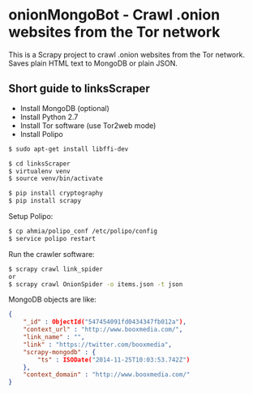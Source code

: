 onionMongoBot - Crawl .onion websites from the Tor network
==========================================================

This is a Scrapy project to crawl .onion websites from the Tor network. Saves plain HTML text to MongoDB or plain JSON.

Short guide to linksScraper
---------------------------

- Install MongoDB (optional)
- Install Python 2.7
- Install Tor software (use Tor2web mode)
- Install Polipo

```sh
$ sudo apt-get install libffi-dev

$ cd linksScraper
$ virtualenv venv
$ source venv/bin/activate

$ pip install cryptography
$ pip install scrapy
```

Setup Polipo:

```sh
$ cp ahmia/polipo_conf /etc/polipo/config
$ service polipo restart
```

Run the crawler software:

```sh
$ scrapy crawl link_spider
or
$ scrapy crawl OnionSpider -o items.json -t json
```

MongoDB objects are like:

```json
{
    "_id" : ObjectId("547454091fd0434347fb012a"),
    "context_url" : "http://www.booxmedia.com/",
    "link_name" : "",
    "link" : "https://twitter.com/booxmedia",
    "scrapy-mongodb" : {
        "ts" : ISODate("2014-11-25T10:03:53.742Z")
    },
    "context_domain" : "http://www.booxmedia.com/"
}
```
